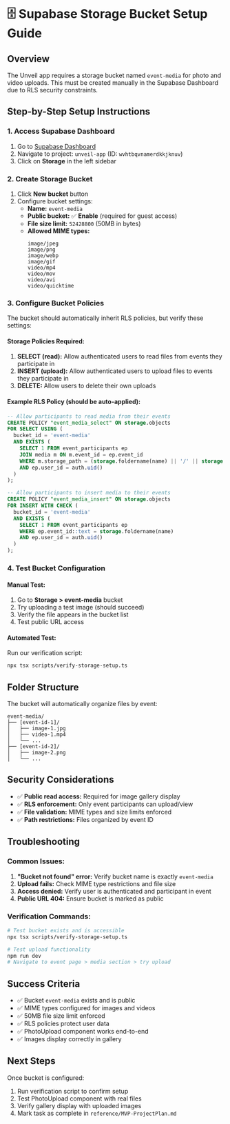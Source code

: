 # 🗄️ Supabase Storage Bucket Setup Guide

## Overview
The Unveil app requires a storage bucket named `event-media` for photo and video uploads. This must be created manually in the Supabase Dashboard due to RLS security constraints.

## Step-by-Step Setup Instructions

### 1. Access Supabase Dashboard
1. Go to [Supabase Dashboard](https://supabase.com/dashboard)
2. Navigate to project: `unveil-app` (ID: `wvhtbqvnamerdkkjknuv`)
3. Click on **Storage** in the left sidebar

### 2. Create Storage Bucket
1. Click **New bucket** button
2. Configure bucket settings:
   - **Name:** `event-media`
   - **Public bucket:** ✅ **Enable** (required for guest access)
   - **File size limit:** `52428800` (50MB in bytes)
   - **Allowed MIME types:** 
     ```
     image/jpeg
     image/png
     image/webp
     image/gif
     video/mp4
     video/mov
     video/avi
     video/quicktime
     ```

### 3. Configure Bucket Policies
The bucket should automatically inherit RLS policies, but verify these settings:

#### Storage Policies Required:
1. **SELECT (read):** Allow authenticated users to read files from events they participate in
2. **INSERT (upload):** Allow authenticated users to upload files to events they participate in
3. **DELETE:** Allow users to delete their own uploads

#### Example RLS Policy (should be auto-applied):
```sql
-- Allow participants to read media from their events
CREATE POLICY "event_media_select" ON storage.objects 
FOR SELECT USING (
  bucket_id = 'event-media' 
  AND EXISTS (
    SELECT 1 FROM event_participants ep
    JOIN media m ON m.event_id = ep.event_id
    WHERE m.storage_path = (storage.foldername(name) || '/' || storage.filename(name))
    AND ep.user_id = auth.uid()
  )
);

-- Allow participants to insert media to their events
CREATE POLICY "event_media_insert" ON storage.objects 
FOR INSERT WITH CHECK (
  bucket_id = 'event-media'
  AND EXISTS (
    SELECT 1 FROM event_participants ep
    WHERE ep.event_id::text = storage.foldername(name)
    AND ep.user_id = auth.uid()
  )
);
```

### 4. Test Bucket Configuration

#### Manual Test:
1. Go to **Storage > event-media** bucket
2. Try uploading a test image (should succeed)
3. Verify the file appears in the bucket list
4. Test public URL access

#### Automated Test:
Run our verification script:
```bash
npx tsx scripts/verify-storage-setup.ts
```

## Folder Structure
The bucket will automatically organize files by event:
```
event-media/
├── [event-id-1]/
│   ├── image-1.jpg
│   ├── video-1.mp4
│   └── ...
├── [event-id-2]/
│   ├── image-2.png
│   └── ...
```

## Security Considerations
- ✅ **Public read access:** Required for image gallery display
- ✅ **RLS enforcement:** Only event participants can upload/view
- ✅ **File validation:** MIME types and size limits enforced
- ✅ **Path restrictions:** Files organized by event ID

## Troubleshooting

### Common Issues:
1. **"Bucket not found" error:** Verify bucket name is exactly `event-media`
2. **Upload fails:** Check MIME type restrictions and file size
3. **Access denied:** Verify user is authenticated and participant in event
4. **Public URL 404:** Ensure bucket is marked as public

### Verification Commands:
```bash
# Test bucket exists and is accessible
npx tsx scripts/verify-storage-setup.ts

# Test upload functionality
npm run dev
# Navigate to event page > media section > try upload
```

## Success Criteria
- ✅ Bucket `event-media` exists and is public
- ✅ MIME types configured for images and videos
- ✅ 50MB file size limit enforced
- ✅ RLS policies protect user data
- ✅ PhotoUpload component works end-to-end
- ✅ Images display correctly in gallery

## Next Steps
Once bucket is configured:
1. Run verification script to confirm setup
2. Test PhotoUpload component with real files
3. Verify gallery display with uploaded images
4. Mark task as complete in `reference/MVP-ProjectPlan.md` 